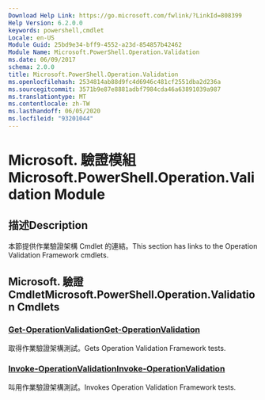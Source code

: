 ```yaml
---
Download Help Link: https://go.microsoft.com/fwlink/?LinkId=808399
Help Version: 6.2.0.0
keywords: powershell,cmdlet
Locale: en-US
Module Guid: 25bd9e34-bff9-4552-a23d-854857b42462
Module Name: Microsoft.PowerShell.Operation.Validation
ms.date: 06/09/2017
schema: 2.0.0
title: Microsoft.PowerShell.Operation.Validation
ms.openlocfilehash: 2534814ab88d9fc4d6946c481cf2551dba2d236a
ms.sourcegitcommit: 3571b9e87e8881adbf7984cda46a63891039a987
ms.translationtype: MT
ms.contentlocale: zh-TW
ms.lasthandoff: 06/05/2020
ms.locfileid: "93201044"
---
```

# <span data-ttu-id="b9bef-103">Microsoft. 驗證模組</span><span class="sxs-lookup"><span data-stu-id="b9bef-103">Microsoft.PowerShell.Operation.Validation Module</span></span>

## <span data-ttu-id="b9bef-104">描述</span><span class="sxs-lookup"><span data-stu-id="b9bef-104">Description</span></span>

<span data-ttu-id="b9bef-105">本節提供作業驗證架構 Cmdlet 的連結。</span><span class="sxs-lookup"><span data-stu-id="b9bef-105">This section has links to the Operation Validation Framework cmdlets.</span></span>

## <span data-ttu-id="b9bef-106">Microsoft. 驗證 Cmdlet</span><span class="sxs-lookup"><span data-stu-id="b9bef-106">Microsoft.PowerShell.Operation.Validation Cmdlets</span></span>

### [<span data-ttu-id="b9bef-107">Get-OperationValidation</span><span class="sxs-lookup"><span data-stu-id="b9bef-107">Get-OperationValidation</span></span>](Get-OperationValidation.md)
<span data-ttu-id="b9bef-108">取得作業驗證架構測試。</span><span class="sxs-lookup"><span data-stu-id="b9bef-108">Gets Operation Validation Framework tests.</span></span>

### [<span data-ttu-id="b9bef-109">Invoke-OperationValidation</span><span class="sxs-lookup"><span data-stu-id="b9bef-109">Invoke-OperationValidation</span></span>](Invoke-OperationValidation.md)
<span data-ttu-id="b9bef-110">叫用作業驗證架構測試。</span><span class="sxs-lookup"><span data-stu-id="b9bef-110">Invokes Operation Validation Framework tests.</span></span>
